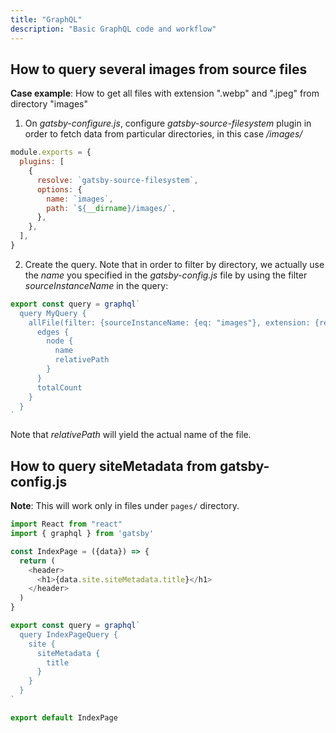 ```yaml
---
title: "GraphQL"
description: "Basic GraphQL code and workflow"
---
```


## How to query several images from source files

**Case example**: How to get all files with extension ".webp" and ".jpeg" from directory "images"

1. On *gatsby-configure.js*, configure *gatsby-source-filesystem* plugin in order to fetch data from particular directories, in this case */images/*

```js
module.exports = {
  plugins: [
    {
      resolve: `gatsby-source-filesystem`,
      options: {
        name: `images`,
        path: `${__dirname}/images/`,
      },
    },
  ],
}
```

2. Create the query. Note that in order to filter by directory, we actually use the *name* you specified in the *gatsby-config.js* file by using the filter *sourceInstanceName* in the query:
```js
export const query = graphql`
  query MyQuery {
    allFile(filter: {sourceInstanceName: {eq: "images"}, extension: {regex: "/(jpeg)|(webp)/"}}) {
      edges {
        node {
          name
          relativePath
        }
      }
      totalCount
    }
  }
`
```

Note that *relativePath* will yield the actual name of the file.


## How to query siteMetadata from gatsby-config.js

**Note**: This will work only in files under `pages/` directory.

```js
import React from "react"
import { graphql } from 'gatsby'

const IndexPage = ({data}) => {
  return (
    <header>
      <h1>{data.site.siteMetadata.title}</h1>
    </header>
  )
}

export const query = graphql`
  query IndexPageQuery {
    site {
      siteMetadata {
        title
      }
    }
  }
`

export default IndexPage
```
